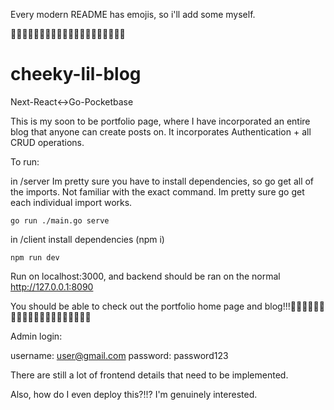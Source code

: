 Every modern README has emojis, so i'll add some myself.

🐐🥇🥳🎊🐐🥇🥳🎊🐐🥇🥳🎊🐐🥇🥳🎊🐐🥇🥳🎊

# cheeky-lil-blog
Next-React&lt;->Go-Pocketbase

This is my soon to be portfolio page, where I have incorporated an entire blog that anyone can create posts on. It incorporates Authentication + all CRUD operations.

To run:


in /server
Im pretty sure you have to install dependencies, so go get all of the imports. Not familiar with the exact command. Im pretty sure go get each individual import works.
```
go run ./main.go serve
```



in /client
install dependencies (npm i)
```
npm run dev
```
Run on localhost:3000, and backend should be ran on the normal http://127.0.0.1:8090

You should be able to check out the portfolio home page and blog!!!🐐🥇🥳🎊🐐🥇🥳🎊🐐🥇🥳🎊🐐🥇🥳🎊🐐🥇🥳🎊

Admin login:

username: user@gmail.com
password: password123

There are still a lot of frontend details that need to be implemented.

Also, how do I even deploy this?!!? I'm genuinely interested.

